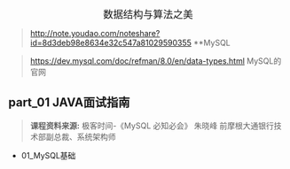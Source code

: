 <!--ts-->

<div align = "center"><font size = 4>数据结构与算法之美</font></div>

> http://note.youdao.com/noteshare?id=8d3deb98e8634e32c547a81029590355
> **MySQL   
             
> https://dev.mysql.com/doc/refman/8.0/en/data-types.html
> MySQL的官网

## part_01 JAVA面试指南
> **课程资料来源:** 极客时间-《MySQL 必知必会》 朱晓峰 前摩根大通银行技术部副总裁、系统架构师

  - 01_MySQL基础 
     
 

<!--te-->
